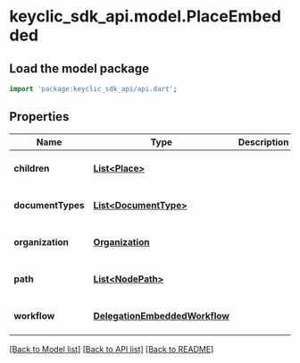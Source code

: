 # keyclic_sdk_api.model.PlaceEmbedded

## Load the model package
```dart
import 'package:keyclic_sdk_api/api.dart';
```

## Properties
Name | Type | Description | Notes
------------ | ------------- | ------------- | -------------
**children** | [**List&lt;Place&gt;**](Place.md) |  | [optional] [default to []]
**documentTypes** | [**List&lt;DocumentType&gt;**](DocumentType.md) |  | [optional] [default to []]
**organization** | [**Organization**](Organization.md) |  | [optional] [default to null]
**path** | [**List&lt;NodePath&gt;**](NodePath.md) |  | [optional] [default to []]
**workflow** | [**DelegationEmbeddedWorkflow**](DelegationEmbeddedWorkflow.md) |  | [optional] [default to null]

[[Back to Model list]](../README.md#documentation-for-models) [[Back to API list]](../README.md#documentation-for-api-endpoints) [[Back to README]](../README.md)


